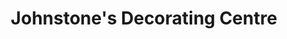---
title: "Johnstone's Decorating Centre"
url: /enniskillen/johnstones-decorating-centre/
shop: Farben
---